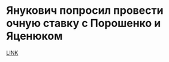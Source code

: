 # Янукович попросил провести очную ставку с Порошенко и Яценюком



[LINK](https://varlamov.ru/1897911.html)
